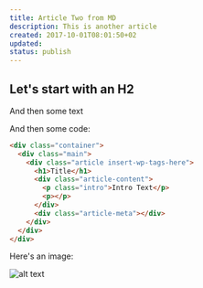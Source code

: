 ```yaml
---
title: Article Two from MD
description: This is another article
created: 2017-10-01T08:01:50+02
updated:
status: publish
---
```


## Let's start with an H2
And then some text

And then some code:

```html
<div class="container">
  <div class="main">
    <div class="article insert-wp-tags-here">
      <h1>Title</h1>
      <div class="article-content">
        <p class="intro">Intro Text</p>
        <p></p>
      </div>
      <div class="article-meta"></div>
    </div>
  </div>
</div>
```

Here's an image:

![alt text](/static/img/icons/android-chrome-192x192.png "testing")
